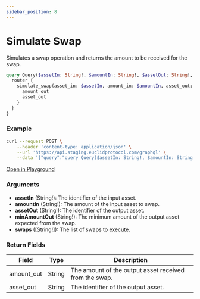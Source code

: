 ```yaml
---
sidebar_position: 8
---
```

# Simulate Swap
Simulates a swap operation and returns the amount to be received for the swap.

```graphql
query Query($assetIn: String!, $amountIn: String!, $assetOut: String!, $minAmountOut: String!, $swaps: [String!]) {
  router {
    simulate_swap(asset_in: $assetIn, amount_in: $amountIn, asset_out: $assetOut, min_amount_out: $minAmountOut, swaps: $swaps) {
      amount_out
      asset_out
    }
  }
}
```
### Example

```bash
curl --request POST \
    --header 'content-type: application/json' \
    --url 'https://api.staging.euclidprotocol.com/graphql' \
    --data '{"query":"query Query($assetIn: String!, $amountIn: String!, $assetOut: String!, $minAmountOut: String!, $swaps: [String!]) {\n  router {\n    simulate_swap(asset_in: $assetIn, amount_in: $amountIn, asset_out: $assetOut, min_amount_out: $minAmountOut, swaps: $swaps) {\n      amount_out\n      asset_out\n    }\n  }\n}","variables":{"assetIn":"osmo","amountIn":"10","assetOut":"atom","minAmountOut":"1","swaps":["osmo","usdt","usdc","atom"]}}'

```

[Open in Playground](https://api.staging.euclidprotocol.com/?explorerURLState=N4IgJg9gxgrgtgUwHYBcQC4QEcYIE4CeABAIq6EAUAJAIYDOdCKAkkukQMop4CWSA5gEIANEVpwIMVK3ZdeAkWPqMUAeRgpZ3PkNFU4fAIISpajVvm6xdAO40ADnXYBtOTsEBdAJRFgAHSQiIjxJFHxfAKCguh44GAAbGjCAfVsHCmUmZL52WgYmVlEaE1RstiUSliQi-JRk0NzMsxRRAyRk4slShrE24y7m0TTHXOG6H39AqKDO03qNSOmiJvmURaCAX0WtpA2QYRAANxpeGgAjeIQ6DBBJvxAm1nv2e4g6CXvhAPvZ6SRnoj3ACMAAZPt8HrV1GsMICHigIHBwf8QH1KtCAcDkUF7mMAc5Xu8IOCQDA6GAYV9SeSoCSkoj7h4AnsNkA)

### Arguments

- **assetIn** (String!): The identifier of the input asset.
- **amountIn** (String!): The amount of the input asset to swap.
- **assetOut** (String!): The identifier of the output asset.
- **minAmountOut** (String!): The minimum amount of the output asset expected from the swap.
- **swaps** ([String!]): The list of swaps to execute.

### Return Fields

| Field                  | Type   | Description                                             |
|------------------------|--------|---------------------------------------------------------|
| amount_out             | String | The amount of the output asset received from the swap.  |
| asset_out              | String | The identifier of the output asset.                     |